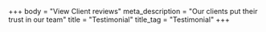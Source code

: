 +++
body = "View Client reviews"
meta_description = "Our clients put their trust in our team"
title = "Testimonial"
title_tag = "Testimonial"
+++
